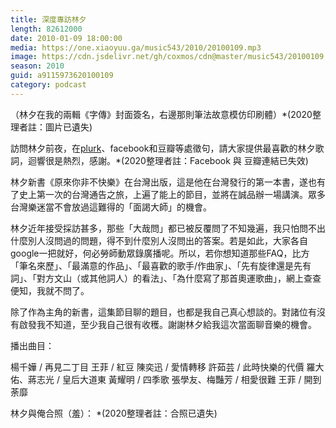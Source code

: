 ```yaml
---
title: 深度專訪林夕
length: 82612000
date: 2010-01-09 18:00:00
media: https://one.xiaoyuu.ga/music543/2010/20100109.mp3
image: https://cdn.jsdelivr.net/gh/coxmos/cdn@master/music543/20100109.png
season: 2010
guid: a9115973620100109
category: podcast
---
```


（林夕在我的兩輯《字傳》封面簽名，右邊那則筆法故意模仿印刷體）*(2020整理者註：圖片已遺失)

訪問林夕前夜，在<a href='https://www.plurk.com/p/3a212u'>plurk</a>、facebook和豆瓣等處徵句，請大家提供最喜歡的林夕歌詞，迴響很是熱烈，感謝。*(2020整理者註：Facebook 與 豆瓣連結已失效)

林夕新書《原來你非不快樂》在台灣出版，這是他在台灣發行的第一本書，遂也有了史上第一次的台灣通告之旅，上遍了能上的節目，並將在誠品辦一場講演。眾多台灣樂迷當不會放過這難得的「面謁大師」的機會。

林夕近年接受採訪甚多，那些「大哉問」都已被反覆問了不知幾遍，我只怕問不出什麼別人沒問過的問題，得不到什麼別人沒問出的答案。若是如此，大家各自google一把就好，何必勞師動眾錄廣播呢。所以，若你想知道那些FAQ，比方「筆名來歷」、「最滿意的作品」、「最喜歡的歌手/作曲家」、「先有旋律還是先有詞」、「對方文山（或其他詞人）的看法」、「為什麼寫了那首奧運歌曲」，網上查查便知，我就不問了。

除了作為主角的新書，這集節目聊的題目，也都是我自己真心想談的。對諸位有沒有啟發我不知道，至少我自己很有收穫。謝謝林夕給我這次當面聊音樂的機會。

播出曲目：

楊千嬅 / 再見二丁目
王菲 / 紅豆
陳奕迅 / 愛情轉移
許茹芸 / 此時快樂的代價
羅大佑、蔣志光 / 皇后大道東
黃耀明 / 四季歌
張學友、梅豔芳 / 相愛很難
王菲 / 開到荼靡

林夕與俺合照（羞）： *(2020整理者註：合照已遺失)
